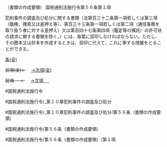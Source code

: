 （書類の作成要領）
国税通則法施行令第５６条第１項

犯則事件の調査及び処分に関する書類（法第百三十二条第一項若しくは第三項（臨検、捜索又は差押え等）、第百三十三条第一項若しくは第二項（通信事務を取り扱う者に対する差押え）又は第百四十七条第四項（鑑定等の嘱託）の許可状の請求に関する書類を除く。）には、毎葉に契印しなければならない。ただし、その謄本又は抄本を作成するときは、契印に代えて、これに準ずる措置をとることができる。

[条(全)](国税通則法施行＿令＿第５６条_.md)

~~前項(全)←~~　  [→次項(全)](国税通則法施行＿令＿第５６条第２項_.md)

~~前項 　 ←~~　  [→次項 　 ](国税通則法施行＿令＿第５６条第２項.md)



#国税通則法施行令

#国税通則法施行令/_第１０章犯則事件の調査及び処分

#国税通則法施行令/_第１０章犯則事件の調査及び処分/第５６条（書類の作成要領）

#国税通則法施行令/第５６条（書類の作成要領）

#国税通則法施行令/第５６条（書類の作成要領）/第１項

